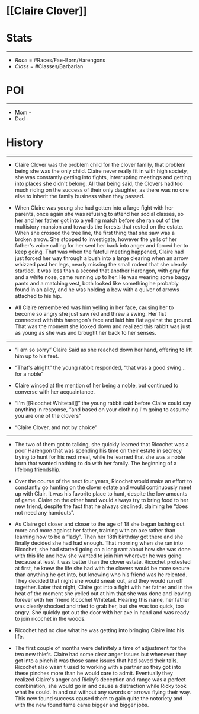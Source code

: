 # [[Claire Clover]]

# Stats
---
- *Race* = #Races/Fae-Born/Harengons 
- *Class* = #Classes/Barbarian 

# POI
---
- Mom - 
- Dad - 

# History 
---
- Claire Clover was the problem child for the clover family, that problem being she was the only child. Claire never really fit in with high society, she was constantly getting into fights, interrupting meetings and getting into places she didn't belong. All that being said, the Clovers had too much riding on the success of their only daughter, as there was no one else to inherit the family business when they passed.

- When Claire was young she had gotten into a large fight with her parents, once again she was refusing to attend her social classes, so her and her father got into a yelling match before she ran out of the multistory mansion and towards the forests that rested on the estate. When she crossed the tree line, the first thing that she saw was a broken arrow. She stopped to investigate, however the yells of her father's voice calling for her sent her back into anger and forced her to keep going. That was when the fateful meeting happened, Claire had just forced her way through a bush into a large clearing when an arrow whizzed past her legs, nearly missing the small rodent that she clearly startled. It was less than a second that another Harengon, with gray fur and a white nose, came running up to her. He was wearing some baggy pants and a matching vest, both looked like something he probably found in an alley, and he was holding a bow with a quiver of arrows attached to his hip.

- All Claire remembered was him yelling in her face, causing her to become so angry she just saw red and threw a swing. Her fist connected with this harengon’s face and laid him flat against the ground. That was the moment she looked down and realized this rabbit was just as young as she was and brought her back to her senses.

---
- “I am so sorry” Claire Said as she reached down her hand, offering to lift him up to his feet.

- “That's alright” the young rabbit responded, “that was a good swing… for a noble”
  
- Claire winced at the mention of her being a noble, but continued to converse with her acquaintance.

- “I'm [[Ricochet Whitetail]]” the young rabbit said before Claire could say anything in response, “and based on your clothing I'm going to assume you are one of the clovers”

- “Claire Clover, and not by choice”
  
---
- The two of them got to talking, she quickly learned that Ricochet was a poor Harengon that was spending his time on their estate in secrecy trying to hunt for his next meal, while he learned that she was a noble born that wanted nothing to do with her family. The beginning of a lifelong friendship.

- Over the course of the next four years, Ricochet would make an effort to constantly go hunting on the clover estate and would continuously meet up with Clair. It was his favorite place to hunt, despite the low amounts of game. Claire on the other hand would always try to bring food to her new friend, despite the fact that he always declined, claiming he “does not need any handouts”.

- As Claire got closer and closer to the age of 18 she began lashing out more and more against her father, training with an axe rather than learning how to be a “lady”. Then her 18th birthday got there and she finally decided she had had enough. That morning when she ran into Ricochet, she had started going on a long rant about how she was done with this life and how she wanted to join him wherever he was going because at least it was better than the clover estate. Ricochet protested at first, he knew the life she had with the clovers would be more secure than anything he got into, but knowing who his friend was he relented. They decided that night she would sneak out, and they would run off together. Later that night, Claire got into a fight with her father and in the heat of the moment she yelled out at him that she was done and leaving forever with her friend Ricochet Whitetail. Hearing this name, her father was clearly shocked and tried to grab her, but she was too quick, too angry. She quickly got out the door with her axe in hand and was ready to join ricochet in the woods.

- Ricochet had no clue what he was getting into bringing Claire into his life. 

- The first couple of months were definitely a time of adjustment for the two new thiefs. Claire had some clear anger issues but whenever they got into a pinch it was those same issues that had saved their tails. Ricochet also wasn't used to working with a partner so they got into these pinches more than he would care to admit. Eventually they realized Claire's anger and Ricky’s deception and range was a perfect combination, she would go in and cause a distraction while Ricky took what he could. In and out without any swords or arrows flying their way. This new found success caused them to gain quite the notoriety and with the new found fame came bigger and bigger jobs.